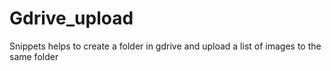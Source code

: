 # Gdrive_upload
Snippets helps to create a folder in gdrive and upload a list of images to the same folder
